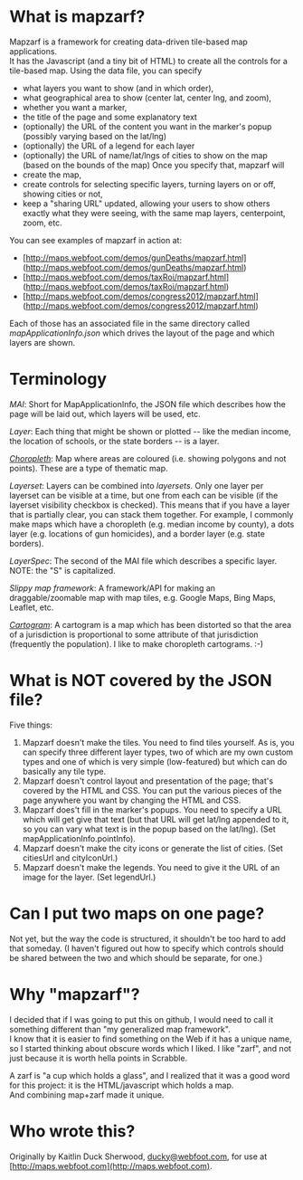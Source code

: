# What is mapzarf?

Mapzarf is a framework for creating data-driven tile-based map applications.  
It has the Javascript (and a tiny bit of HTML) to create all the controls
for a tile-based map.  Using the data file, you can specify 
* what layers you want to show (and in which order),
* what geographical area to show (center lat, center lng, and zoom), 
* whether you want a marker,
* the title of the page and some explanatory text
* (optionally) the URL of the content you want in the marker's popup (possibly
  varying based on the lat/lng)
* (optionally) the URL of a legend for each layer
* (optionally) the URL of name/lat/lngs of cities to show on the map (based
  on the bounds of the map)
Once you specify that, mapzarf will
* create the map,
* create controls for selecting specific layers, turning layers on or off,
  showing cities or not, 
* keep a "sharing URL" updated, allowing your users to show others 
  exactly what they were seeing, with the same map layers, centerpoint,
  zoom, etc.

You can see examples of mapzarf in action at:

* [http://maps.webfoot.com/demos/gunDeaths/mapzarf.html] (http://maps.webfoot.com/demos/gunDeaths/mapzarf.html)
* [http://maps.webfoot.com/demos/taxRoi/mapzarf.html] (http://maps.webfoot.com/demos/taxRoi/mapzarf.html)
* [http://maps.webfoot.com/demos/congress2012/mapzarf.html] (http://maps.webfoot.com/demos/congress2012/mapzarf.html)

Each of those has an associated file in the same directory called
  _mapApplicationInfo.json_
which drives the layout of the page and which layers are shown.

# Terminology

*MAI*: Short for MapApplicationInfo, the JSON file which describes how the
page will be laid out, which layers will be used, etc.

*Layer*: Each thing that might be shown or plotted -- like the 
median income, the location of schools, or the state borders -- is a layer.

[*Choropleth*](http://en.wikipedia.org/wiki/Choropleth_map): Map where areas are coloured (i.e. showing polygons and not 
points).  These are a type of thematic map.

*Layerset*: Layers can be combined into _layersets_.  Only one layer per
layerset can be visible at a time, but one from each can be visible (if
the layerset visibility checkbox is checked).  This means that if you have
a layer that is partially clear, you can stack them together.  For example,
I commonly make maps which have a choropleth (e.g. median income by county),
a dots layer (e.g. locations of gun homicides), and a border layer (e.g.
state borders).

*LayerSpec*: The second of the MAI file which describes a specific layer.
           NOTE: the "S" is capitalized.

*Slippy map framework*: A framework/API for making an draggable/zoomable
map with map tiles, e.g. Google Maps, Bing Maps, Leaflet, etc.

[*Cartogram*](http://en.wikipedia.org/wiki/Cartogram): A cartogram is a 
map which has been distorted so that the area of a jurisdiction is 
proportional to some attribute of that jurisdiction (frequently the population).
I like to make choropleth cartograms.  :-)

# What is NOT covered by the JSON file?

Five things:

1. Mapzarf doesn't make the tiles.  You need to find tiles yourself.  As is, you can specify three different layer types, two of which are my own custom types and one of which is very simple (low-featured) but which can do basically any tile type.
1. Mapzarf doesn't control layout and presentation of the page; that's covered by the HTML and CSS.  You can put the various pieces of the page anywhere you want by changing the HTML and CSS.
1. Mapzarf does't fill in the marker's popups.  You need to specify a URL which will get give that text (but that URL will get lat/lng appended to it, so you can vary what text is in the popup based on the lat/lng).  (Set mapApplicationInfo.pointInfo).
1. Mapzarf doesn't make the city icons or generate the list of cities.  (Set citiesUrl and cityIconUrl.)
1. Mapzarf doesn't make the legends.  You need to give it the URL of an image for the layer.  (Set legendUrl.)



# Can I put two maps on one page?
Not yet, but the way the code is structured, it shouldn't be too hard
to add that someday.  (I haven't figured out how to specify which 
controls should be shared between the two and which should be separate,
for one.)


# Why "mapzarf"?

I decided that if I was going to put this on github, I would need to 
call it something different than "my generalized map framework".  
I know that it is easier to find something on the Web if it has a unique
name, so I started thinking about obscure words which I liked.  I like 
"zarf", and not just because it is worth hella points in Scrabble.

A zarf is "a cup which holds a glass", and I realized that it was a good
word for this project: it is the HTML/javascript which holds a map.  
And combining map+zarf made it unique.

# Who wrote this?
Originally by Kaitlin Duck Sherwood, ducky@webfoot.com, for use at
[http://maps.webfoot.com](http://maps.webfoot.com).

